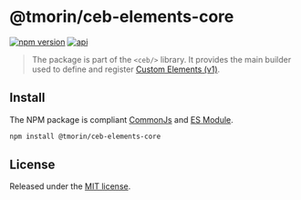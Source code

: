 # @tmorin/ceb-elements-core

[![npm version](https://badge.fury.io/js/%40tmorin%2Fceb-elements-core.svg)](https://badge.fury.io/js/%40tmorin%2Fceb-elements-core)
[![api](https://img.shields.io/badge/-api-informational.svg)](https://tmorin.github.io/ceb/api/modules/_tmorin_ceb_elements_core.html)

> The package is part of the `<ceb/>` library.
> It provides the main builder used to define and register [Custom Elements (v1)].

## Install

The NPM package is compliant [CommonJs](https://flaviocopes.com/commonjs) and [ES Module](https://flaviocopes.com/es-modules).

```bash
npm install @tmorin/ceb-elements-core
```

## License

Released under the [MIT license].

[Custom Elements (v1)]: https://html.spec.whatwg.org/multipage/custom-elements.html
[MIT license]: http://opensource.org/licenses/MIT
